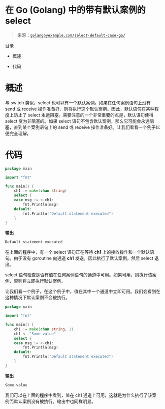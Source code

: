 <!--yml

类别：未分类

日期：2024-10-13 06:23:33

-->

# 在 Go (Golang) 中的带有默认案例的 select

> 来源：[`golangbyexample.com/select-default-case-go/`](https://golangbyexample.com/select-default-case-go/)

目录

+   概述

+   代码

# **概述**

与 switch 类似，select 也可以有一个默认案例。如果在任何案例语句上没有 send 或 receive 操作准备好，则将执行这个默认案例。因此，默认语句在某种程度上防止了 select 永远阻塞。需要注意的一个非常重要的点是，默认语句使得 select 变为非阻塞的。如果 select 语句不包含默认案例，那么它可能会永远阻塞，直到某个案例语句上的 send 或 receive 操作准备好。让我们看看一个例子以便完全理解。

# **代码**

```go
package main

import "fmt"

func main() {
    ch1 := make(chan string)
    select {
    case msg := <-ch1:
        fmt.Println(msg)
    default:
        fmt.Println("Default statement executed")
    }
}
```

**输出**

```go
Default statement executed
```

在上面的程序中，有一个 select 语句正在等待 **ch1** 上的接收操作和一个默认语句。由于没有 goroutine 向通道 **ch1** 发送，因此执行了默认案例，然后 select 退出。

select 语句检查是否有值在任何案例语句的通道中可用。如果可用，则执行该案例，否则将立即执行默认案例。

让我们看一个例子，在这个例子中，值在其中一个通道中立即可用。我们会看到在这种情况下默认案例不会被执行。

```go
package main

import "fmt"

func main() {
    ch1 := make(chan string, 1)
    ch1 <- "Some value"
    select {
    case msg := <-ch1:
        fmt.Println(msg)
    default:
        fmt.Println("Default statement executed")
    }
}
```

**输出**

```go
Some value
```

我们可以在上面的程序中看到，值在 ch1 通道上可用，这就是为什么执行了该案例而默认案例没有被执行。输出中也同样明显。


